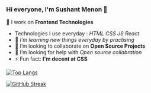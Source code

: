 ### Hi everyone, I'm Sushant Menon 👋


🔭 I work on **Frontend Technologies**
- Technologies I use everyday : *HTML CSS JS React*
- 🌱 *I’m learning new things everyday by practising*
- 👯 I’m looking to collaborate on **Open Source Projects**
- 🤔 I’m looking for help with *Open source collabration*
- ⚡ Fun fact: **I'm decent at CSS**



<!--     
<img 
   src="https://github-readme-stats.vercel.app/api?username=sushant-menon&show_icons=true&theme=tokyonight" 
/> -->


[![Top Langs](https://github-readme-stats.vercel.app/api/top-langs/?username=sushant-menon&hide_progress=true)](https://github.com/sushant-menon/github-readme-stats)
 

[![GitHub Streak](https://streak-stats.demolab.com/?user=sushant-menon)](https://git.io/streak-stats) 
